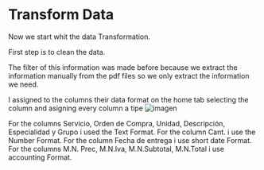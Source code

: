   # Transform Data
  
Now we start whit the data Transformation.

First step is to clean the data.

The filter of this information was made before because we extract the information manually from the pdf files so we only extract the information we need.

I assigned to the columns their data format on the home tab selecting the column and asigning every column a tipe
![imagen](https://github.com/ReneMtz0422/Data-Analysis-Test/assets/158523436/69390071-41a4-414f-9e82-0da93829590d)

For the columns Servicio, Orden de Compra, Unidad, Descripción, Especialidad y Grupo i used the Text Format.
For the column Cant. i use the Number Format.
For the column Fecha de entrega i use short date Format.
For the columns M.N. Prec, M.N.Iva, M.N.Subtotal, M.N.Total i use accounting Format.


